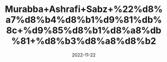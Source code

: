 ---
title: 'Murabba+Ashrafi+Sabz+%22%d8%a7%d8%b4%d8%b1%d9%81%db%8c+%d9%85%d8%b1%d8%a8%db%81+%d8%b3%d8%a8%d8%b2'
date: '2022-11-22' 
metatag: '' 
inventory: '0' 
draft: false 
# meta description 
shortDescripton: 'Pumpkin+Preserve+Green%22+++It+helps+to+improve+appetite.+It+also+improves+digestion+and+corrects+digestive+problems.'
description: 'Preserves+++%d9%85%d8%b1%d8%a8%db%81+%22+%d8%a7%da%86%d8%a7%d8%b1'
longdescription: ''
tags: ''
brand: ''
subCategory: ''
unit: '250 gm-Pk'
sellCount: '0'
featured: True
# product Price
price: '80.0'
# Product Short Description
shortDescription: 'Pumpkin+Preserve+Green%22+++It+helps+to+improve+appetite.+It+also+improves+digestion+and+corrects+digestive+problems.'
productID: '24529BFA-F43C-ED11-996A-005056B3A416'
type: 'products'
category: 'Preserves+++%d9%85%d8%b1%d8%a8%db%81+%22+%d8%a7%da%86%d8%a7%d8%b1' 
thumnailproduct: 'https://eraconnect.blob.core.windows.net/product-images/aminsaddiquidawakhana/7f07df2f-c5b2-4064-a360-fed2c14940fe.webp' 
images:
  - image: 'https://eraconnect.blob.core.windows.net/product-images/aminsaddiquidawakhana/7f07df2f-c5b2-4064-a360-fed2c14940fe.webp'  
Variants:
---
